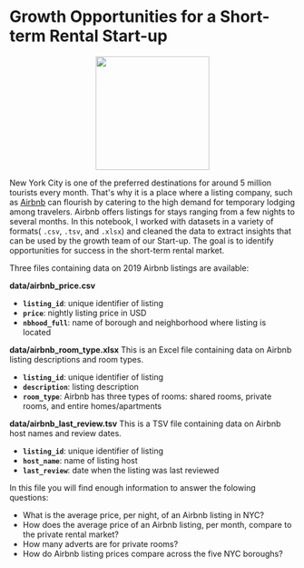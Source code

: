 # Growth Opportunities for a Short-term Rental Start-up


<p align= "center">
<img src="https://static01.nyt.com/images/2019/05/29/realestate/00skyline-south4/88ce0191bfc249b6aae1b472158cccc4-superJumbo.jpg" height="200"> 
</p>

New York City is one of the preferred destinations for around 5 million tourists every month. That's why it is a place where a listing company, such as [Airbnb](https://www.airbnb.com/) can flourish by catering to the high demand for temporary lodging among travelers. Airbnb offers listings for stays ranging from a few nights to several months. In this notebook, I worked with datasets in a variety of formats( `.csv`, `.tsv`, and `.xlsx`) and cleaned the data to extract insights that can be used by the growth team of our Start-up. The goal is to identify opportunities for success in the short-term rental market. 


Three files containing data on 2019 Airbnb listings are available:

**data/airbnb_price.csv**
- **`listing_id`**: unique identifier of listing
- **`price`**: nightly listing price in USD
- **`nbhood_full`**: name of borough and neighborhood where listing is located

**data/airbnb_room_type.xlsx**
This is an Excel file containing data on Airbnb listing descriptions and room types.
- **`listing_id`**: unique identifier of listing
- **`description`**: listing description
- **`room_type`**: Airbnb has three types of rooms: shared rooms, private rooms, and entire homes/apartments

**data/airbnb_last_review.tsv**
This is a TSV file containing data on Airbnb host names and review dates.
- **`listing_id`**: unique identifier of listing
- **`host_name`**: name of listing host
- **`last_review`**: date when the listing was last reviewed

In this file you will find enough information to answer the folowing questions:

- What is the average price, per night, of an Airbnb listing in NYC?
- How does the average price of an Airbnb listing, per month, compare to the private rental market?
- How many adverts are for private rooms?
- How do Airbnb listing prices compare across the five NYC boroughs?
